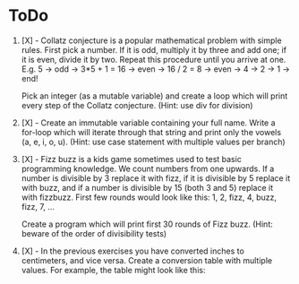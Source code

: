 # ToDo

1. [X] - Collatz conjecture is a popular mathematical problem with simple rules. First pick a number. If it is odd, multiply it by three and add one; if it is even, divide it by two. Repeat this procedure until you arrive at one. E.g. 5 → odd → 3\*5 + 1 = 16 → even → 16 / 2 = 8 → even → 4 → 2 → 1 → end!
    
     Pick an integer (as a mutable variable) and create a loop which will print every step of the Collatz conjecture. (Hint: use div for division)
2. [X] - Create an immutable variable containing your full name. Write a for-loop which will iterate through that string and print only the vowels (a, e, i, o, u). (Hint: use case statement with multiple values per branch)
3. [X] - Fizz buzz is a kids game sometimes used to test basic programming knowledge. We count numbers from one upwards. If a number is divisible by 3 replace it with fizz, if it is divisible by 5 replace it with buzz, and if a number is divisible by 15 (both 3 and 5) replace it with fizzbuzz. First few rounds would look like this: 1, 2, fizz, 4, buzz, fizz, 7, …​
     
    Create a program which will print first 30 rounds of Fizz buzz. (Hint: beware of the order of divisibility tests)
4. [X] - In the previous exercises you have converted inches to centimeters, and vice versa. Create a conversion table with multiple values. For example, the table might look like this:
